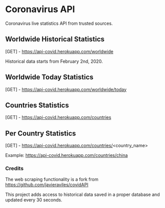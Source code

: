 # Coronavirus API
Coronavirus live statistics API from trusted sources.

## Worldwide Historical Statistics 
[GET] - https://api-covid.herokuapp.com/worldwide

Historical data starts from February 2nd, 2020.

## Worldwide Today Statistics 
[GET] - https://api-covid.herokuapp.com/worldwide/today

## Countries Statistics
[GET] - https://api-covid.herokuapp.com/countries

## Per Country Statistics
[GET] - https://api-covid.herokuapp.com/countries/<country_name>

Example: https://api-covid.herokuapp.com/countries/china

### Credits
The web scraping functionality is a fork from https://github.com/javieraviles/covidAPI

This project adds access to historical data saved in a proper database and updated every 30 seconds.
